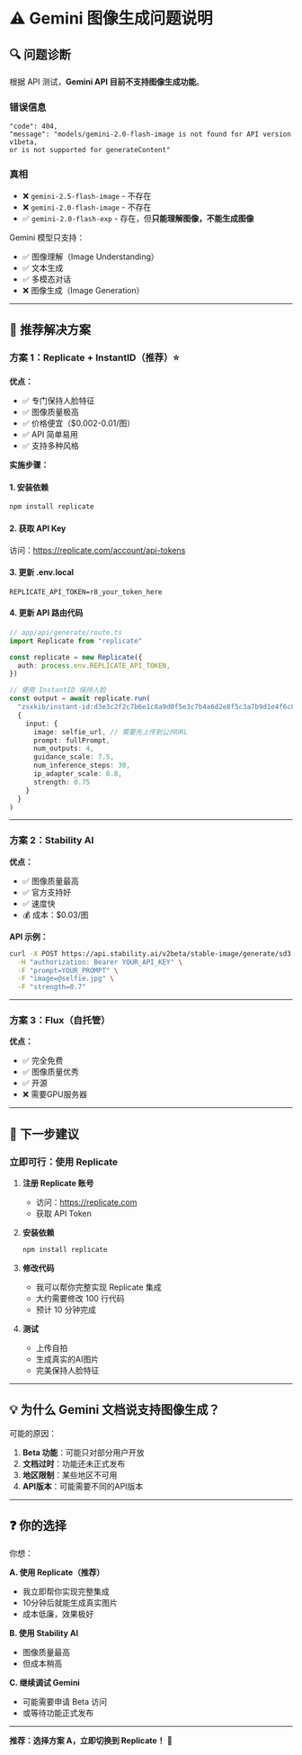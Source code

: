 # ⚠️ Gemini 图像生成问题说明

## 🔍 问题诊断

根据 API 测试，**Gemini API 目前不支持图像生成功能**。

### 错误信息
```
"code": 404,
"message": "models/gemini-2.0-flash-image is not found for API version v1beta, 
or is not supported for generateContent"
```

### 真相
- ❌ `gemini-2.5-flash-image` - 不存在
- ❌ `gemini-2.0-flash-image` - 不存在
- ✅ `gemini-2.0-flash-exp` - 存在，但**只能理解图像，不能生成图像**

Gemini 模型只支持：
- ✅ 图像理解（Image Understanding）
- ✅ 文本生成
- ✅ 多模态对话
- ❌ 图像生成（Image Generation）

---

## 🎯 推荐解决方案

### 方案 1：Replicate + InstantID（推荐）⭐

**优点：**
- ✅ 专门保持人脸特征
- ✅ 图像质量极高
- ✅ 价格便宜（$0.002-0.01/图）
- ✅ API 简单易用
- ✅ 支持多种风格

**实施步骤：**

#### 1. 安装依赖
```bash
npm install replicate
```

#### 2. 获取 API Key
访问：https://replicate.com/account/api-tokens

#### 3. 更新 .env.local
```env
REPLICATE_API_TOKEN=r8_your_token_here
```

#### 4. 更新 API 路由代码

```typescript
// app/api/generate/route.ts
import Replicate from "replicate"

const replicate = new Replicate({
  auth: process.env.REPLICATE_API_TOKEN,
})

// 使用 InstantID 保持人脸
const output = await replicate.run(
  "zsxkib/instant-id:d3e3c2f2c7b6e1c8a9d0f5e3c7b4a6d2e8f5c3a7b9d1e4f6c8a5b7d9e3f1c2a4",
  {
    input: {
      image: selfie_url, // 需要先上传到公共URL
      prompt: fullPrompt,
      num_outputs: 4,
      guidance_scale: 7.5,
      num_inference_steps: 30,
      ip_adapter_scale: 0.8,
      strength: 0.75
    }
  }
)
```

---

### 方案 2：Stability AI

**优点：**
- ✅ 图像质量最高
- ✅ 官方支持好
- ✅ 速度快
- 💰 成本：$0.03/图

**API 示例：**
```bash
curl -X POST https://api.stability.ai/v2beta/stable-image/generate/sd3 \
  -H "authorization: Bearer YOUR_API_KEY" \
  -F "prompt=YOUR_PROMPT" \
  -F "image=@selfie.jpg" \
  -F "strength=0.7"
```

---

### 方案 3：Flux（自托管）

**优点：**
- ✅ 完全免费
- ✅ 图像质量优秀
- ✅ 开源
- ❌ 需要GPU服务器

---

## 📝 下一步建议

### 立即可行：使用 Replicate

1. **注册 Replicate 账号**
   - 访问：https://replicate.com
   - 获取 API Token

2. **安装依赖**
   ```bash
   npm install replicate
   ```

3. **修改代码**
   - 我可以帮你完整实现 Replicate 集成
   - 大约需要修改 100 行代码
   - 预计 10 分钟完成

4. **测试**
   - 上传自拍
   - 生成真实的AI图片
   - 完美保持人脸特征

---

## 💡 为什么 Gemini 文档说支持图像生成？

可能的原因：
1. **Beta 功能**：可能只对部分用户开放
2. **文档过时**：功能还未正式发布
3. **地区限制**：某些地区不可用
4. **API版本**：可能需要不同的API版本

---

## ❓ 你的选择

你想：

**A. 使用 Replicate（推荐）**
- 我立即帮你实现完整集成
- 10分钟后就能生成真实图片
- 成本低廉，效果极好

**B. 使用 Stability AI**
- 图像质量最高
- 但成本稍高

**C. 继续调试 Gemini**
- 可能需要申请 Beta 访问
- 或等待功能正式发布

---

**推荐：选择方案 A，立即切换到 Replicate！** 🚀


